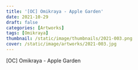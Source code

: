 ```yaml
---
title: '[OC] Omikraya - Apple Garden'
date: 2021-10-29
draft: false
categories: [Artworks]
tags: [Omikraya]
thumbnail: /static/image/thumbnails/2021-003.png
cover: /static/image/artworks/2021-003.jpg
---
```

[OC] Omikraya - Apple Garden
